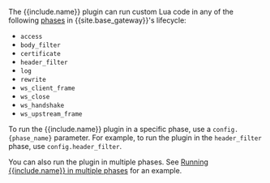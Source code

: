 The {{include.name}} plugin can run custom Lua code in any of the following [phases](/gateway/entities/plugin/#plugin-contexts) in {{site.base_gateway}}'s lifecycle:
* `access`
* `body_filter`
* `certificate`
* `header_filter`
* `log`
* `rewrite`
* `ws_client_frame`
* `ws_close`
* `ws_handshake`
* `ws_upstream_frame`

To run the {{include.name}} plugin in a specific phase, use a `config.{phase_name}` parameter.
For example, to run the plugin in the `header_filter` phase, use `config.header_filter`. 

You can also run the plugin in multiple phases. See [Running {{include.name}} in multiple phases](./examples/run-in-multiple-phases/) for an example.